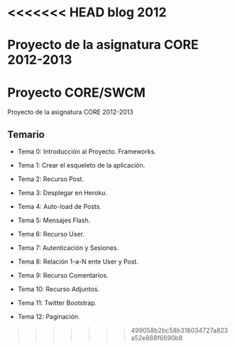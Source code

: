 <<<<<<< HEAD
blog 2012
=========

Proyecto de la asignatura CORE 2012-2013
=======
# Proyecto CORE/SWCM

Proyecto de la asignatura CORE 2012-2013

## Temario

* Tema 0: Introducción al Proyecto. Frameworks.

* Tema 1: Crear el esqueleto de la aplicación.

* Tema 2: Recurso Post.

* Tema 3: Desplegar en Heroku.

* Tema 4: Auto-load de Posts.

* Tema 5: Mensajes Flash.

* Tema 6: Recurso User.

* Tema 7: Autenticación y Sesiones.

* Tema 8: Relación 1-a-N ente User y Post.

* Tema 9: Recurso Comentarios.

* Tema 10: Recurso Adjuntos.

* Tema 11: Twitter Bootstrap.

* Tema 12: Paginación.

 
>>>>>>> 499058b2bc58b318034727a823a52e888f6690b8
